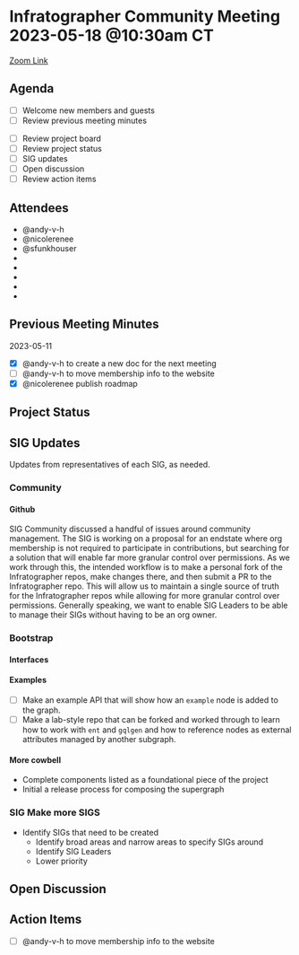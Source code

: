# Infratographer Community Meeting 2023-05-18 @10:30am CT

[Zoom Link](https://us06web.zoom.us/j/88057942869?pwd=Vnd1OWplazFwREJQeWFHWks4MUptQT09)

## Agenda

* [ ] Welcome new members and guests
* [ ] Review previous meeting minutes
<!-- WIP
* [ ] Review open issues and pull requests
* [ ] Review new issues and pull requests
-->
* [ ] Review project board
* [ ] Review project status
* [ ] SIG updates
* [ ] Open discussion
* [ ] Review action items

## Attendees

* @andy-v-h
* @nicolerenee
* @sfunkhouser
*
*
*
*
*

## Previous Meeting Minutes

2023-05-11

* [x] @andy-v-h to create a new doc for the next meeting
* [ ] @andy-v-h to move membership info to the website
* [x] @nicolerenee publish roadmap

## Project Status

## SIG Updates

Updates from representatives of each SIG, as needed.

### Community

#### Github

SIG Community discussed a handful of issues around community management. The SIG is working on a proposal for an endstate where org membership is not required to participate in contributions, but searching for a solution that will enable far more granular control over permissions. As we work through this, the intended workflow is to make a personal fork of the Infratographer repos, make changes there, and then submit a PR to the Infratographer repo. This will allow us to maintain a single source of truth for the Infratographer repos while allowing for more granular control over permissions. Generally speaking, we want to enable SIG Leaders to be able to manage their SIGs without having to be an org owner.

### Bootstrap

#### Interfaces

#### Examples

  * [ ] Make an example API that will show how an `example` node is added to the graph.
  * [ ] Make a lab-style repo that can be forked and worked through to learn how to work with `ent` and `gqlgen` and how to reference nodes as external attributes managed by another subgraph.

#### More cowbell

  * Complete components listed as a foundational piece of the project
  * Initial a release process for composing the supergraph

### SIG Make more SIGS

  * Identify SIGs that need to be created
    * Identify broad areas and narrow areas to specify SIGs around
    * Identify SIG Leaders
    * Lower priority

## Open Discussion

## Action Items

* [ ] @andy-v-h to move membership info to the website
